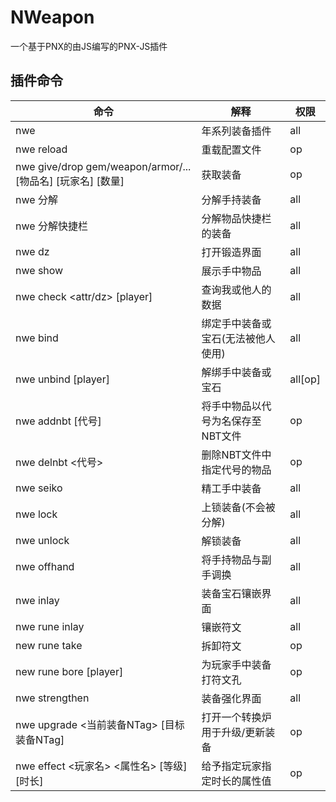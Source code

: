 # NWeapon
一个基于PNX的由JS编写的PNX-JS插件
## 插件命令
| 命令 | 解释 | 权限 |
| --- | --- | --- |
| nwe | 年系列装备插件 | all |
| nwe reload | 重载配置文件 | op |
| nwe give/drop gem/weapon/armor/... [物品名] [玩家名] [数量] | 获取装备 | op |
| nwe 分解 | 分解手持装备 | all |
| nwe 分解快捷栏 | 分解物品快捷栏的装备 | all |
| nwe dz | 打开锻造界面 | all |
| nwe show | 展示手中物品 | all |
| nwe check <attr/dz> [player] | 查询我或他人的数据 | all |
| nwe bind | 绑定手中装备或宝石(无法被他人使用) | all |
| nwe unbind [player] | 解绑手中装备或宝石 | all[op] |
| nwe addnbt [代号] | 将手中物品以代号为名保存至NBT文件 | op |
| nwe delnbt <代号> | 删除NBT文件中指定代号的物品 | op |
| nwe seiko | 精工手中装备 | all |
| nwe lock | 上锁装备(不会被分解) | all |
| nwe unlock | 解锁装备 | all |
| nwe offhand | 将手持物品与副手调换 | all |
| nwe inlay | 装备宝石镶嵌界面 | all |
| nwe rune inlay | 镶嵌符文 | all |
| new rune take | 拆卸符文 | op |
| new rune bore [player] | 为玩家手中装备打符文孔 | op |
| nwe strengthen | 装备强化界面 | all |
| nwe upgrade <当前装备NTag> [目标装备NTag] | 打开一个转换炉用于升级/更新装备 | op |
| nwe effect <玩家名> <属性名> [等级] [时长] | 给予指定玩家指定时长的属性值 | op |
